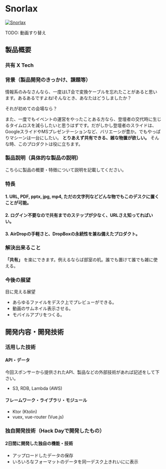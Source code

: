 # Snorlax

[![Snorlax](https://img.yakkun.com/poke/icon960/n143.png)](https://www.youtube.com/watch?v=G5rULR53uMk)


TODO: 動画すり替え

## 製品概要
### 共有 X Tech

### 背景（製品開発のきっかけ、課題等）

情報系のみなさんなら、一度はLT会で変換ケーブルを忘れたことがあると思います。あるあるですよね!そんなとき、あなたはどうしましたか？

それが初めての会場なら？ 

また、一度でもイベントの運営をやったことある方なら、登壇者の交代時に生じるタイムロスを減らしたいと思うはずです。だがしかし登壇者のスライドは、GoogleスライドやMSプレゼンテーションなど、バリエーシが豊か。でもやっぱりマシーンは一台にしたい。 **とりあえず共有できる、雑な物置が欲しい。** そんな時、このプロダクトは役に立ちます。

### 製品説明（具体的な製品の説明）
こちらに製品の概要・特徴について説明を記載してください。

### 特長

#### 1. URL, PDF, pptx, jpg, mp4, ただの文字列などどんな物でもこのデスクに置くことが可能。

#### 2. ログイン不要なので共有までのステップが少なく、URLさえ知ってればいい。

#### 3. AirDropの手軽さと、DropBoxの永続性を兼ね備えたプロダクト。

### 解決出来ること
 **「共有」** を楽にできます。例えるならば部室の机。誰でも置けて誰でも雑に使える。

### 今後の展望
目に見える展望
- あらゆるファイルをデスク上でプレビューができる。
- 動画のサムネイル表示させる。
- モバイルアプリをつくる。


## 開発内容・開発技術
### 活用した技術
#### API・データ
今回スポンサーから提供されたAPI、製品などの外部技術があれば記述をして下さい。

* S3, RDB, Lambda (AWS)

#### フレームワーク・ライブラリ・モジュール
* Ktor (Ktolin)
* vuex, vue-router (Vue.js)


### 独自開発技術（Hack Dayで開発したもの）
#### 2日間に開発した独自の機能・技術
* アップロードしたデータの保存
* いろいろなフォーマットのデータを同一デスク上きれいにに表示
